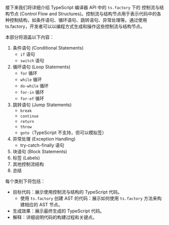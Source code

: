 接下来我们将详细介绍 TypeScript 编译器 API 中的 `ts.factory` 下的 控制流与结构节点 (Control Flow and Structures)。控制流与结构节点用于表示代码中的各种控制结构，如条件语句、循环语句、跳转语句、异常处理等。通过使用 ts.factory，开发者可以以编程方式生成和操作这些控制流与结构节点。

本部分将涵盖以下内容：
1. 条件语句 (Conditional Statements)
    - `if` 语句
    - `switch` 语句
2. 循环语句 (Loop Statements)
   - `for` 循环
   - `while` 循环
   - `do-while` 循环
   - `for-in` 循环
   - `for-of` 循环
3. 跳转语句 (Jump Statements)
   - `break`
   - `continue`
   - `return`
   - `throw`
   - `goto`（TypeScript 不支持，但可以模拟签）
4. 异常处理 (Exception Handling)
      - try-catch-finally 语句
5. 块语句 (Block Statements)
6. 标签 (Labels)
7. 其他控制流结构
8.  总结

每个类别下将包括：
- 目标代码：展示使用控制流与结构的 TypeScript 代码。
  - 使用 `ts.factory` 创建 AST 的代码：展示如何使用 `ts.factory` 方法来构建相应的 AST 节点。
- 生成效果：展示最终生成的 TypeScript 代码。
- 解释：详细说明代码的构建过程和关键点。

